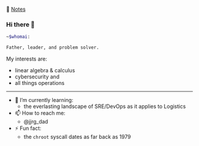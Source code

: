 📝 [Notes](notes)

### Hi there 👋

```bash
~$whomai: 

Father, leader, and problem solver.
```

My interests are:

- linear algebra & calculus
- cybersecurity and
- all things operations
---

- 🌱 I’m currently learning:
  - the everlasting landscape of SRE/DevOps as it applies to Logistics
- 📫 How to reach me:
  - @jjrg_dad
- ⚡ Fun fact:
  - the `chroot` syscall dates as far back as 1979
